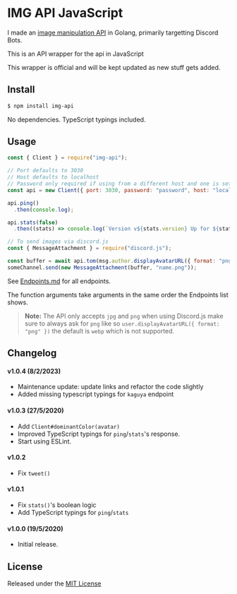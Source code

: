# IMG API JavaScript
I made an [image manipulation API](https://github.com/ravener/img-api) in Golang, primarily targetting Discord Bots.

This is an API wrapper for the api in JavaScript

This wrapper is official and will be kept updated as new stuff gets added.

## Install
```sh
$ npm install img-api
```
No dependencies. TypeScript typings included.

## Usage
```js
const { Client } = require("img-api");

// Port defaults to 3030
// Host defaults to localhost
// Password only required if using from a different host and one is set in the server.
const api = new Client({ port: 3030, password: "password", host: "localhost" });

api.ping()
  .then(console.log);

api.stats(false)
  .then((stats) => console.log(`Version v${stats.version} Up for ${stats.uptime} seconds.`));

// To send images via discord.js
const { MessageAttachment } = require("discord.js");

const buffer = await api.tom(msg.author.displayAvatarURL({ format: "png", size: 2048 }));
someChannel.send(new MessageAttachment(buffer, "name.png"));
```
See [Endpoints.md](https://github.com/pollen5/img-api/blob/master/Endpoints.md) for all endpoints.

The function arguments take arguments in the same order the Endpoints list shows.

> **Note:** The API only accepts `jpg` and `png` when using Discord.js make sure to always ask for `png` like so `user.displayAvatarURL({ format: "png" })` the default is `webp` which is not supported.

## Changelog

#### v1.0.4 (8/2/2023)
- Maintenance update: update links and refactor the code slightly
- Added missing typescript typings for `kaguya` endpoint

#### v1.0.3 (27/5/2020)
- Add `Client#dominantColor(avatar)`
- Improved TypeScript typings for `ping`/`stats`'s response.
- Start using ESLint.

#### v1.0.2
- Fix `tweet()`

#### v1.0.1
- Fix `stats()`'s boolean logic
- Add TypeScript typings for `ping`/`stats`

#### v1.0.0 (19/5/2020)
- Initial release.

## License
Released under the [MIT License](LICENSE)
